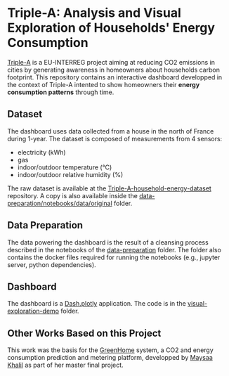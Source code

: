 

Triple-A: Analysis and Visual Exploration of Households' Energy Consumption
==========

[Triple-A](http://triple-a-interreg.eu) is a EU-INTERREG project aiming at reducing CO2 emissions in cities by generating awareness in homeowners about households carbon footprint. This repository contains an interactive dashboard developped in the context of Triple-A intented to show homeowners their **energy consumption patterns** through time.


## Dataset

The dashboard uses data collected from a house in the north of France during 1-year. The dataset is composed of measurements from 4 sensors:

* electricity (kWh)
* gas
* indoor/outdoor temperature (°C) 
* indoor/outdoor relative humidity (%)

The raw dataset is available at the [Triple-A-household-energy-dataset](https://github.com/javieraespinosa/Triple-A-household-energy-dataset) repository. A copy is also available inside the [data-preparation/notebooks/data/original](./data-preparation/notebooks/data/original) folder.

## Data Preparation

The data powering the dashboard is the result of a cleansing process described in the notebooks of the [data-preparation](./data-preparation) folder. The folder also contains the docker files required for running the notebooks (e.g., jupyter server, python dependencies).

## Dashboard

The dashboard is a [Dash.plotly](http://dash.plotly.com/) application. The code is in the [visual-exploration-demo](./visual-exploration-demo) folder.


## Other Works Based on this Project

This work was the basis for the [GreenHome](./GreenHome.pdf) system, a CO2 and energy consumption prediction and metering platform, developped by [Maysaa Khalil](https://www.linkedin.com/in/mkhalil2208/) as part of her master final project.
